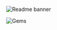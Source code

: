 ![Readme banner](https://user-images.githubusercontent.com/80095922/182747006-2c6df2ce-5525-4fe0-9948-aeafb816c7f9.png)

![Gems](https://img.shields.io/gem/u/-?color=spaguetti-code&label=spaguetti-code&logo=spaguetti-code&logoColor=spaguetti-code)
